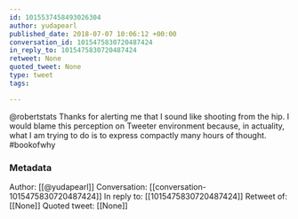 ```yaml
---
id: 1015537458493026304
author: yudapearl
published_date: 2018-07-07 10:06:12 +00:00
conversation_id: 1015475830720487424
in_reply_to: 1015475830720487424
retweet: None
quoted_tweet: None
type: tweet
tags:

---
```


@robertstats Thanks for alerting me that I sound like shooting from the hip. I would blame this perception on Tweeter environment because, in actuality, what I am trying to do is to express compactly many hours of thought. #bookofwhy

### Metadata

Author: [[@yudapearl]]
Conversation: [[conversation-1015475830720487424]]
In reply to: [[1015475830720487424]]
Retweet of: [[None]]
Quoted tweet: [[None]]
